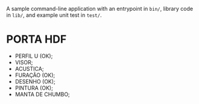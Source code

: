 A sample command-line application with an entrypoint in `bin/`, library code
in `lib/`, and example unit test in `test/`.

# PORTA HDF
- PERFIL U (OK);
- VISOR;
- ACUSTICA; 
- FURAÇÃO (OK);
- DESENHO (OK);
- PINTURA (OK);
- MANTA DE CHUMBO;